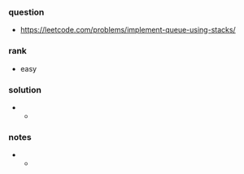 ### question
- https://leetcode.com/problems/implement-queue-using-stacks/

### rank
- easy

### solution
- -
### notes
- -